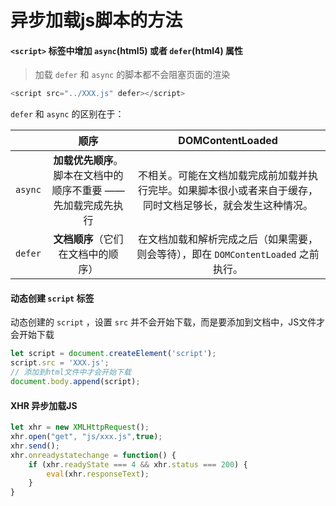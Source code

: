 # 异步加载js脚本的方法

#### `<script>` 标签中增加 `async`(html5) 或者 `defer`(html4) 属性

> 加载 `defer` 和 `async` 的脚本都不会阻塞页面的渲染

```javascript
<script src="../XXX.js" defer></script>
```

`defer` 和 `async` 的区别在于：

|         |                             顺序                             |                     **DOMContentLoaded**                     |
| :-----: | :----------------------------------------------------------: | :----------------------------------------------------------: |
| `async` | **加载优先顺序**。脚本在文档中的顺序不重要 —— 先加载完成先执行 | 不相关。可能在文档加载完成前加载并执行完毕。如果脚本很小或者来自于缓存，同时文档足够长，就会发生这种情况。 |
| `defer` |              **文档顺序**（它们在文档中的顺序）              | 在文档加载和解析完成之后（如果需要，则会等待），即在 `DOMContentLoaded` 之前执行。 |



#### 动态创建 `script` 标签

动态创建的 `script` ，设置 `src` 并不会开始下载，而是要添加到文档中，JS文件才会开始下载

```javascript
let script = document.createElement('script');
script.src = 'XXX.js';
// 添加到html文件中才会开始下载
document.body.append(script);
```

#### XHR 异步加载JS

```javascript
let xhr = new XMLHttpRequest();
xhr.open("get", "js/xxx.js",true);
xhr.send();
xhr.onreadystatechange = function() {
    if (xhr.readyState === 4 && xhr.status === 200) {
        eval(xhr.responseText);
    }
}
```